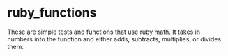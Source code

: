# ruby_functions

These are simple tests and functions that use ruby math. It takes in numbers into the function and either adds, subtracts, multiplies, or divides them. 

